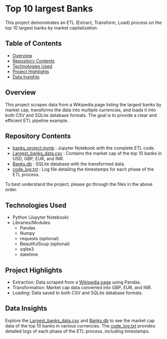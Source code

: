# Top 10 largest Banks
This project demonstrates an ETL (Extract, Transform, Load) process on the top 10 largest banks by market capitalization.

## Table of Contents
- [Overview](https://github.com/aryansaraf123/Top-10-largest-Banks/edit/main/README.md#overview)
- [Repository Contents](https://github.com/aryansaraf123/Top-10-largest-Banks/edit/main/README.md#repository-contents)
- [Technologies Used](https://github.com/aryansaraf123/Top-10-largest-Banks/edit/main/README.md#technologies-used)
- [Project Highlights](https://github.com/aryansaraf123/Top-10-largest-Banks/edit/main/README.md#project-highlights)
- [Data Insights](https://github.com/aryansaraf123/Top-10-largest-Banks/edit/main/README.md#data-insights)

## Overview
This project scrapes data from a Wikipedia page listing the largest banks by market cap, transforms the data into multiple currencies, and loads it into both CSV and SQLite database formats. The goal is to provide a clear and efficient ETL pipeline example.

## Repository Contents
- [banks_project.ipynb](banks_project.ipynb) : Jupyter Notebook with the complete ETL code.
- [Largest_banks_data.csv](Largest_banks_data.csv) : Contains the market cap of the top 10 banks in USD, GBP, EUR, and INR.
- [Banks.db](Banks.db) : SQLite database with the transformed data.
- [code_log.txt](code_log.txt) : Log file detailing the timestamps for each phase of the ETL process.

To best understand the project, please go through the files in the above order.

## Technologies Used
- Python (Jupyter Notebook)
- Libraries/Modules:
  - Pandas
  - Numpy
  - requests (optional)
  - BeautifulSoup (optional)
  - sqlite3
  - datetime

## Project Highlights
- Extraction: Data scraped from a [Wikipedia page](https://web.archive.org/web/20230908091635%20/https://en.wikipedia.org/wiki/List_of_largest_banks) using Pandas.
- Transformation: Market cap data converted into GBP, EUR, and INR.
- Loading: Data saved to both CSV and SQLite database formats.

## Data Insights
Explore the [Largest_banks_data.csv](Largest_banks_data.csv) and [Banks.db](Banks.db) to see the market cap data of the top 10 banks in various currencies. The [code_log.txt](code_log.txt) provides detailed logs of each phase of the ETL process, including timestamps.
